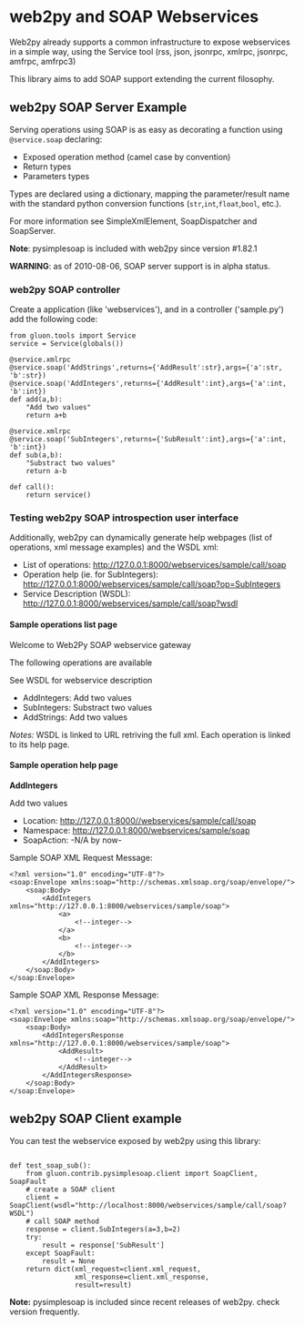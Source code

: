 # web2py and SOAP Webservices #

Web2py already supports a common infrastructure to expose webservices in a simple way, using the Service tool (rss, json, jsonrpc, xmlrpc, jsonrpc, amfrpc, amfrpc3)

This library aims to add SOAP support extending the current filosophy.



## web2py SOAP Server Example ##

Serving operations using SOAP is as easy as decorating a function using `@service.soap` declaring:
  * Exposed operation method (camel case by convention)
  * Return types
  * Parameters types

Types are declared using a dictionary, mapping the parameter/result name with the standard python conversion functions (`str`,`int`,`float`,`bool`, etc.).

For more information see SimpleXmlElement, SoapDispatcher and SoapServer.

**Note**: pysimplesoap is included with web2py since version #1.82.1

**WARNING**: as of 2010-08-06, SOAP server support is in alpha status.

### web2py SOAP controller ###

Create a application (like 'webservices'), and in a controller ('sample.py') add the following code:
```
from gluon.tools import Service
service = Service(globals())

@service.xmlrpc
@service.soap('AddStrings',returns={'AddResult':str},args={'a':str, 'b':str})
@service.soap('AddIntegers',returns={'AddResult':int},args={'a':int, 'b':int})
def add(a,b): 
    "Add two values"
    return a+b

@service.xmlrpc
@service.soap('SubIntegers',returns={'SubResult':int},args={'a':int, 'b':int})
def sub(a,b): 
    "Substract two values"
    return a-b

def call():
    return service()
```

### Testing web2py SOAP introspection user interface ###

Additionally, web2py can dynamically generate help webpages (list of operations, xml message examples) and the WSDL xml:

  * List of operations: http://127.0.0.1:8000/webservices/sample/call/soap
  * Operation help (ie. for SubIntegers): http://127.0.0.1:8000/webservices/sample/call/soap?op=SubIntegers
  * Service Description (WSDL): http://127.0.0.1:8000/webservices/sample/call/soap?wsdl

#### Sample operations list page ####

Welcome to Web2Py SOAP webservice gateway

The following operations are available

See WSDL for webservice description

  * AddIntegers: Add two values
  * SubIntegers: Substract two values
  * AddStrings: Add two values

_Notes:_ WSDL is linked to URL retriving the full xml.
Each operation is linked to its help page.

#### Sample operation help page ####

**AddIntegers**

Add two values

  * Location: http://127.0.0.1:8000//webservices/sample/call/soap
  * Namespace: http://127.0.0.1:8000/webservices/sample/soap
  * SoapAction: -N/A by now-

Sample SOAP XML Request Message:
```
<?xml version="1.0" encoding="UTF-8"?>
<soap:Envelope xmlns:soap="http://schemas.xmlsoap.org/soap/envelope/">
	<soap:Body>
		<AddIntegers xmlns="http://127.0.0.1:8000/webservices/sample/soap">
			<a>
				<!--integer-->
			</a>
			<b>
				<!--integer-->
			</b>
		</AddIntegers>
	</soap:Body>
</soap:Envelope>
```
Sample SOAP XML Response Message:
```
<?xml version="1.0" encoding="UTF-8"?>
<soap:Envelope xmlns:soap="http://schemas.xmlsoap.org/soap/envelope/">
	<soap:Body>
		<AddIntegersResponse xmlns="http://127.0.0.1:8000/webservices/sample/soap">
			<AddResult>
				<!--integer-->
			</AddResult>
		</AddIntegersResponse>
	</soap:Body>
</soap:Envelope>
```

## web2py SOAP Client example ##

You can test the webservice exposed by web2py using this library:

```

def test_soap_sub():
    from gluon.contrib.pysimplesoap.client import SoapClient, SoapFault
    # create a SOAP client
    client = SoapClient(wsdl="http://localhost:8000/webservices/sample/call/soap?WSDL")       
    # call SOAP method
    response = client.SubIntegers(a=3,b=2)
    try:
        result = response['SubResult']
    except SoapFault:
        result = None
    return dict(xml_request=client.xml_request, 
                xml_response=client.xml_response,
                result=result)
```

**Note:** pysimplesoap is included since recent releases of web2py. check version frequently.
